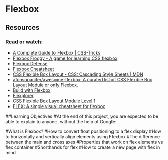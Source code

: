 # Flexbox

## Resources

### Read or watch:

- [A Complete Guide to Flexbox | CSS-Tricks](https://intranet.aluswe.com/rltoken/Roinpo-6BbDM1NK92bKlCg)
- [Flexbox Froggy - A game for learning CSS flexbox](https://intranet.aluswe.com/rltoken/8lUlwT7oXB0KLNuosHmAnA)
- [Flexbox Defense](https://intranet.aluswe.com/rltoken/Ap-otFRTGW5_f4osObvsGg)
- [Flexbox Cheatsheet](https://intranet.aluswe.com/rltoken/yF52KbGYXTvQHznQFaqiUQ)
- [CSS Flexible Box Layout - CSS: Cascading Style Sheets | MDN](https://intranet.aluswe.com/rltoken/S2mdsx4KqlOramBgpVJIcA)
- [afonsopacifer/awesome-flexbox: A curated list of CSS Flexible Box Layout Module or only Flexbox.](https://intranet.aluswe.com/rltoken/bKqIGGlGouQVcNpO6mb3yA)
- [Build with Flexbox](https://intranet.aluswe.com/rltoken/fNfq2XrH6D0OFpXZZA6n_w)
- [Flexplorer](https://intranet.aluswe.com/rltoken/pARdLpfpniuVj6s_R3hjEw)
- [CSS Flexible Box Layout Module Level 1](https://intranet.aluswe.com/rltoken/qmuM8ZPOLSuPg2XR2zy5Jg)
- [FLEX: A simple visual cheatsheet for flexbox](https://intranet.aluswe.com/rltoken/bZj3TIFXL07zC0lu-UO0aQ)

##Learning Objectives
#At the end of this project, you are expected to be able to explain to anyone, without the help of Google:

#What is Flexbox?
#How to convert float positioning to a flex display
#How to horizontally and vertically align elements using Flexbox
#The difference between the main and cross axes
#Properties that work on flex elements vs flex container
#Shorthands for flex
#How to create a new page with flex in mind
